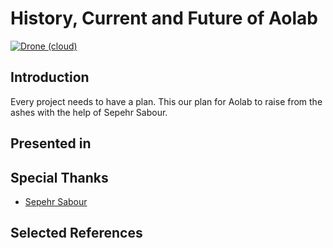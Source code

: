 # History, Current and Future of Aolab
[![Drone (cloud)](https://img.shields.io/drone/build/AoLab/ToTheFuture.svg?style=flat-square)](https://cloud.drone.io/AoLab/ToTheFuture)

## Introduction
Every project needs to have a plan. This our plan for Aolab to raise from the ashes with the help of Sepehr Sabour.

## Presented in

## Special Thanks

- [Sepehr Sabour](https://github.com/pesehr)

## Selected References
